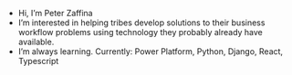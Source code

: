 - Hi, I’m Peter Zaffina
- I’m interested in helping tribes develop solutions to their business workflow problems using technology they probably already have available.
- I’m always learning. Currently: Power Platform, Python, Django, React, Typescript


<!---
- 📫 How to reach me ...

pdzaffina/pdzaffina is a ✨ special ✨ repository because its `README.md` (this file) appears on your GitHub profile.
You can click the Preview link to take a look at your changes.
--->
